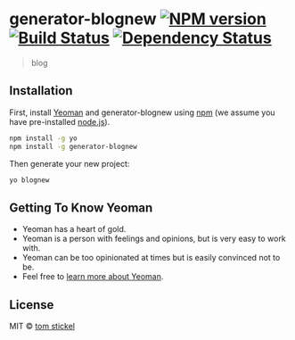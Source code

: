 # generator-blognew [![NPM version][npm-image]][npm-url] [![Build Status][travis-image]][travis-url] [![Dependency Status][daviddm-image]][daviddm-url]
> blog

## Installation

First, install [Yeoman](http://yeoman.io) and generator-blognew using [npm](https://www.npmjs.com/) (we assume you have pre-installed [node.js](https://nodejs.org/)).

```bash
npm install -g yo
npm install -g generator-blognew
```

Then generate your new project:

```bash
yo blognew
```

## Getting To Know Yeoman

 * Yeoman has a heart of gold.
 * Yeoman is a person with feelings and opinions, but is very easy to work with.
 * Yeoman can be too opinionated at times but is easily convinced not to be.
 * Feel free to [learn more about Yeoman](http://yeoman.io/).

## License

MIT © [tom stickel]()


[npm-image]: https://badge.fury.io/js/generator-blognew.svg
[npm-url]: https://npmjs.org/package/generator-blognew
[travis-image]: https://travis-ci.org//generator-blognew.svg?branch=master
[travis-url]: https://travis-ci.org//generator-blognew
[daviddm-image]: https://david-dm.org//generator-blognew.svg?theme=shields.io
[daviddm-url]: https://david-dm.org//generator-blognew

